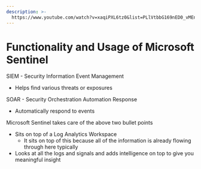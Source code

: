 ```yaml
---
description: >-
  https://www.youtube.com/watch?v=xaqiPXL6tz0&list=PLlVtbbG169nED0_vMEniWBQjSoxTsBYS3&index=35
---
```


# Functionality and Usage of Microsoft Sentinel

SIEM - Security Information Event Management

* Helps find various threats or exposures

SOAR - Security Orchestration Automation Response

* Automatically respond to events

Microsoft Sentinel takes care of the above two bullet points

* Sits on top of a Log Analytics Workspace
  * It sits on top of this because all of the information is already flowing through here typically
* Looks at all the logs and signals and adds intelligence on top to give you meaningful insight
